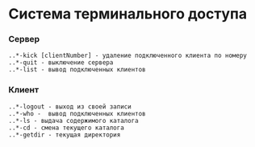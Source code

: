 # Система терминального доступа
### Сервер

    ..*-kick [clientNumber] - удаление подключенного клиента по номеру
    ..*-quit - выключение сервера
    ..*-list - вывод подключенных клиентов

### Клиент

    ..*-logout - выход из своей записи
    ..*-who -  вывод подключенных клиентов
    ..*-ls - выдача содержимого каталога
    ..*-cd - смена текущего каталога
    ..*-getdir - текущая директория 

